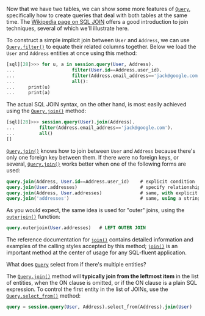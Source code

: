 Now that we have two tables, we can show some more features of [`Query`](http://docs.sqlalchemy.org/query.html#sqlalchemy.orm.query.Query "sqlalchemy.orm.query.Query"), specifically how to create queries that deal with both tables at the same time. The [Wikipedia page on SQL JOIN](http://en.wikipedia.org/wiki/Join_%28SQL%29) offers a good introduction to join techniques, several of which we'll illustrate here.

To construct a simple implicit join between `User` and `Address`, we can use [`Query.filter()`](http://docs.sqlalchemy.org/query.html#sqlalchemy.orm.query.Query.filter "sqlalchemy.orm.query.Query.filter") to equate their related columns together. Below we load the `User` and `Address` entities at once using this method:
    
```sql    
[sql][28]>>> for u, a in session.query(User, Address).
...                     filter(User.id==Address.user_id).
...                     filter(Address.email_address=='jack@google.com').
...                     all():
...     print(u)
...     print(a)
```    
    

The actual SQL JOIN syntax, on the other hand, is most easily achieved using the [`Query.join()`](http://docs.sqlalchemy.org/query.html#sqlalchemy.orm.query.Query.join "sqlalchemy.orm.query.Query.join") method:
    
```sql    
[sql][28]>>> session.query(User).join(Address).
...         filter(Address.email_address=='jack@google.com').
...         all()
[]
```

[`Query.join()`](http://docs.sqlalchemy.org/query.html#sqlalchemy.orm.query.Query.join "sqlalchemy.orm.query.Query.join") knows how to join between `User` and `Address` because there's only one foreign key between them. If there were no foreign keys, or several, [`Query.join()`](http://docs.sqlalchemy.org/query.html#sqlalchemy.orm.query.Query.join "sqlalchemy.orm.query.Query.join") works better when one of the following forms are used:
    
```sql    
query.join(Address, User.id==Address.user_id)    # explicit condition
query.join(User.addresses)                       # specify relationship from left to right
query.join(Address, User.addresses)              # same, with explicit target
query.join('addresses')                          # same, using a string
```

As you would expect, the same idea is used for "outer" joins, using the [`outerjoin()`](http://docs.sqlalchemy.org/query.html#sqlalchemy.orm.query.Query.outerjoin "sqlalchemy.orm.query.Query.outerjoin") function:
    
```sql    
query.outerjoin(User.addresses)   # LEFT OUTER JOIN
```

The reference documentation for [`join()`](http://docs.sqlalchemy.org/query.html#sqlalchemy.orm.query.Query.join "sqlalchemy.orm.query.Query.join") contains detailed information and examples of the calling styles accepted by this method; [`join()`](http://docs.sqlalchemy.org/query.html#sqlalchemy.orm.query.Query.join "sqlalchemy.orm.query.Query.join") is an important method at the center of usage for any SQL-fluent application.

What does [`Query`](http://docs.sqlalchemy.org/query.html#sqlalchemy.orm.query.Query "sqlalchemy.orm.query.Query") select from if there's multiple entities?

The [`Query.join()`](http://docs.sqlalchemy.org/query.html#sqlalchemy.orm.query.Query.join "sqlalchemy.orm.query.Query.join") method will **typically join from the leftmost item** in the list of entities, when the ON clause is omitted, or if the ON clause is a plain SQL expression. To control the first entity in the list of JOINs, use the [`Query.select_from()`](http://docs.sqlalchemy.org/query.html#sqlalchemy.orm.query.Query.select_from "sqlalchemy.orm.query.Query.select_from") method:
    
```sql    
query = session.query(User, Address).select_from(Address).join(User)
```
